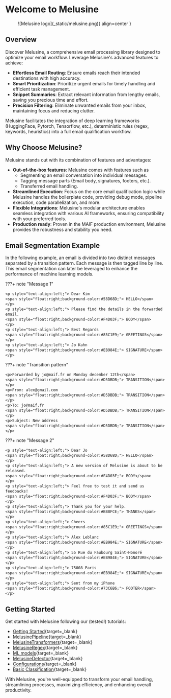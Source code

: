 # Welcome to Melusine

<figure markdown>
  ![Melusine logo](_static/melusine.png){ align=center }
</figure>

## Overview

Discover Melusine, a comprehensive email processing library designed to optimize your email workflow.
Leverage Melusine's advanced features to achieve:

- **Effortless Email Routing**: Ensure emails reach their intended destinations with high accuracy.
- **Smart Prioritization**: Prioritize urgent emails for timely handling and efficient task management.
- **Snippet Summaries**: Extract relevant information from lengthy emails, saving you precious time and effort.
- **Precision Filtering**: Eliminate unwanted emails from your inbox, maintaining focus and reducing clutter.

Melusine facilitates the integration of deep learning frameworks (HuggingFace, Pytorch, Tensorflow, etc.), 
deterministic rules (regex, keywords, heuristics) into a full email qualification workflow.

## Why Choose Melusine?

Melusine stands out with its combination of features and advantages:  

- **Out-of-the-box features**: Melusine comes with features such as
    - Segmenting an email conversation into individual messages.
    - Tagging message parts (Email body, signatures, footers, etc.).
    - Transferred email handling.
- **Streamlined Execution**: Focus on the core email qualification logic while Melusine handles the boilerplate code, providing debug mode, pipeline execution, code parallelization, and more.
- **Flexible Integrations**: Melusine's modular architecture enables seamless integration with various AI frameworks, ensuring compatibility with your preferred tools.
- **Production ready**: Proven in the MAIF production environment, Melusine provides the robustness and stability you need.

## Email Segmentation Example

In the following example, an email is divided into two distinct messages separated by a transition pattern. 
Each message is then tagged line by line. 
This email segmentation can later be leveraged to enhance the performance of machine learning models.

???+ note "Message 1"

    <p style="text-align:left;"> Dear Kim
    <span style="float:right;background-color:#58D68D;"> HELLO</span>
    </p>
    <p style="text-align:left;"> Please find the details in the forwarded email.
    <span style="float:right;background-color:#F4D03F;"> BODY</span>
    </p>
    <p style="text-align:left;"> Best Regards
    <span style="float:right;background-color:#85C1E9;"> GREETINGS</span>
    </p>
    <p style="text-align:left;"> Jo Kahn
    <span style="float:right;background-color:#EB984E;"> SIGNATURE</span>
    </p>

???+ note "Transition pattern"

    <p>Forwarded by jo@maif.fr on Monday december 12th</span>
    <span style="float:right;background-color:#D5DBDB;"> TRANSITION</span>
    </p>
    <p>From: alex@gmail.com
    <span style="float:right;background-color:#D5DBDB;"> TRANSITION</span>
    </p>
    <p>To: jo@maif.fr
    <span style="float:right;background-color:#D5DBDB;"> TRANSITION</span>
    </p>
    <p>Subject: New address
    <span style="float:right;background-color:#D5DBDB;"> TRANSITION</span>
    </p>

???+ note "Message 2"

    <p style="text-align:left;"> Dear Jo
    <span style="float:right;background-color:#58D68D;"> HELLO</span>
    </p>
    <p style="text-align:left;"> A new version of Melusine is about to be released.
    <span style="float:right;background-color:#F4D03F;"> BODY</span>
    </p>
    <p style="text-align:left;"> Feel free to test it and send us feedbacks!
    <span style="float:right;background-color:#F4D03F;"> BODY</span>
    </p>
    <p style="text-align:left;"> Thank you for your help.
    <span style="float:right;background-color:#BB8FCE;"> THANKS</span>
    </p>
    <p style="text-align:left;"> Cheers
    <span style="float:right;background-color:#85C1E9;"> GREETINGS</span>
    </p>
    <p style="text-align:left;"> Alex Leblanc
    <span style="float:right;background-color:#EB984E;"> SIGNATURE</span>
    </p>
    <p style="text-align:left;"> 55 Rue du Faubourg Saint-Honoré
    <span style="float:right;background-color:#EB984E;"> SIGNATURE</span>
    </p>
    <p style="text-align:left;"> 75008 Paris
    <span style="float:right;background-color:#EB984E;"> SIGNATURE</span>
    </p>
    <p style="text-align:left;"> Sent from my iPhone
    <span style="float:right;background-color:#73C6B6;"> FOOTER</span>
    </p>


## Getting Started

Get started with Melusine following our (tested!) tutorials:

* [Getting Started](tutorials/00_GettingStarted.md){target=_blank}
* [MelusinePipeline](tutorials/01_MelusinePipeline.md){target=_blank}
* [MelusineTransformers](tutorials/02_MelusineTransformers.md){target=_blank}
* [MelusineRegex](tutorials/03_MelusineRegex.md){target=_blank}
* [ML models](tutorials/04_UsingModels.md){target=_blank}
* [MelusineDetector](tutorials/05a_MelusineDetectors.md){target=_blank}
* [Configurations](tutorials/06_Configurations.md){target=_blank}
* [Basic Classification](tutorials/07_BasicClassification.md){target=_blank}

With Melusine, you're well-equipped to transform your email handling, streamlining processes, maximizing efficiency, and enhancing overall productivity.